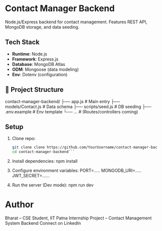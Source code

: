 # Contact Manager Backend  
Node.js/Express backend for contact management. Features REST API, MongoDB storage, and data seeding.  

## Tech Stack  
- **Runtime**: Node.js  
- **Framework**: Express.js  
- **Database**: MongoDB Atlas  
- **ODM**: Mongoose (data modeling)  
- **Env**: Dotenv (configuration)  

## 📁 Project Structure 
contact-manager-backend/
├── app.js # Main entry
├── models/Contact.js # Data schema
├── scripts/seed.js # DB seeding
├── .env.example # Env template
└── ... # (Routes/controllers coming)


## Setup  
1. Clone repo:  
   ```bash
   git clone clone https://github.com/YourUsername/contact-manager-backend.git 
   cd contact-manager-backend```

2. Install dependencies:
npm install

3. Configure environment variables:
PORT=.....
MONGODB_URI=.....
JWT_SECRET=......

4. Run the server (Dev mode):
npm run dev


# Author
Bharat – CSE Student, IIT Patna
Internship Project – Contact Management System Backend
Connect on LinkedIn
